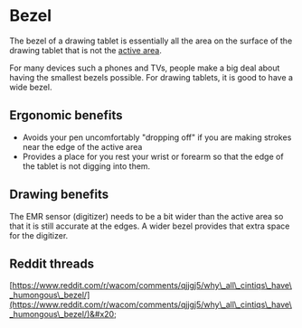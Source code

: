 # Bezel

The bezel of a drawing tablet is essentially all the area on the surface of the drawing tablet that is not the [active area](active-area.md).

For many devices such a phones and TVs, people make a big deal about having the smallest bezels possible. For drawing tablets, it is good to have a wide bezel.

## Ergonomic benefits

* Avoids your pen uncomfortably "dropping off" if you are making strokes near the edge of the active area
* Provides a place for you rest your wrist or forearm so that the edge of the tablet is not digging into them. &#x20;

## Drawing benefits

The EMR sensor (digitizer) needs to be a bit wider than the active area so that it is still accurate at the edges. A wider bezel provides that extra space for the digitizer.

## Reddit threads

[https://www.reddit.com/r/wacom/comments/qjjgj5/why\_all\_cintiqs\_have\_humongous\_bezel/](https://www.reddit.com/r/wacom/comments/qjjgj5/why\_all\_cintiqs\_have\_humongous\_bezel/)&#x20;



